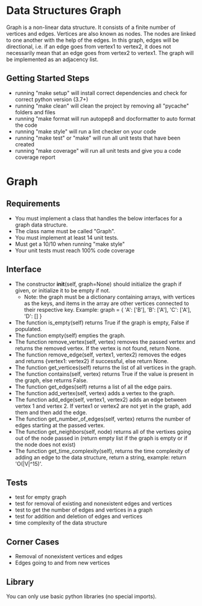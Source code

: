 # Data Structures Graph

Graph is a non-linear data structure. It consists of a finite number of vertices and edges. Vertices are also known as nodes. The nodes are linked to one another with the help of the edges. In this graph, edges will be directional, i.e. if an edge goes from vertex1 to vertex2, it does not necessarily mean that an edge goes from vertex2 to vertex1. The graph will be implemented as an adjacency list.

## Getting Started Steps

- running "make setup" will install correct dependencies and check for correct python version (3.7+)
- running "make clean" will clean the project by removing all "pycache" folders and files
- running "make format will run autopep8 and docformatter to auto format the code
- running "make style" will run a lint checker on your code
- running "make test" or "make" will run all unit tests that have been created
- running "make coverage" will run all unit tests and give you a code coverage report

# Graph

## Requirements

- You must implement a class that handles the below interfaces for a graph data structure.
- The class name must be called "Graph".
- You must implement at least 14 unit tests.
- Must get a 10/10 when running "make style"
- Your unit tests must reach 100% code coverage

## Interface

- The constructor __init__(self, graph=None) should initialize the graph if given, or initialize it to be empty if not.
    - Note: the graph must be a dictionary containing arrays, with vertices as the keys, and items in the array are other vertices connected to their respective key. 
    Example:         graph = {
            'A': ['B'],
            'B': ['A'],
            'C': ['A'],
            'D': []
        }
- The function is_empty(self) returns True if the graph is empty, False if populated.
- The function empty(self) empties the graph.
- The function remove_vertex(self, vertex) removes the passed vertex and returns the removed vertex. If the vertex is not found, return None.
- The function remove_edge(self, vertex1, vertex2) removes the edges and returns {vertex1: vertex2} if successful, else return None.
- The function get_vertices(self) returns the list of all vertices in the graph.
- The function contains(self, vertex) returns True if the value is present in the graph, else returns False.
- The function get_edges(self) returns a list of all the edge pairs.
- The function add_vertex(self, vertex) adds a vertex to the graph.
- The function add_edge(self, vertex1, vertex2) adds an edge between vertex 1 and vertex 2. If vertex1 or vertex2 are not yet in the graph, add them and then add the edge.
- The function get_number_of_edges(self, vertex) returns the number of edges starting at the passed vertex.
- The function get_neighbors(self, node) returns all of the vertixes going out of the node passed in (return empty list if the graph is empty or if the node does not exist)
- The function get_time_complexity(self), returns the time complexity of adding an edge to the data structure, return a string, example: return 'O(|V|^15)'.

## Tests

- test for empty graph
- test for removal of existing and nonexistent edges and vertices
- test to get the number of edges and vertices in a graph
- test for addition and deletion of edges and vertices
- time complexity of the data structure

## Corner Cases

- Removal of nonexistent vertices and edges
- Edges going to and from new vertices

## Library

You can only use basic python libraries (no special imports).
